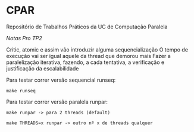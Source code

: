 # CPAR
Repositório de Trabalhos Práticos da UC de Computação Paralela

_Notas Pro TP2_

Critic, atomic e assim vão introduzir alguma sequencialização
O tempo de execução vai ser igual aquele da thread que demorou mais 
Fazer a paralelização iterativa, fazendo, a cada tentativa, a verificação e justificação da escalabilidade


Para testar correr versão sequencial runseq:
```
make runseq
```


Para testar correr versão paralela runpar:
```
make runpar -> para 2 threads (default)

make THREADS=x runpar -> outro nº x de threads qualquer
```